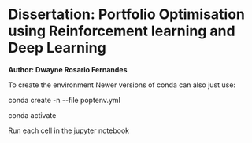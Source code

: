 # Dissertation: Portfolio Optimisation using Reinforcement learning and Deep Learning

**Author: Dwayne Rosario Fernandes**


To create the environment
Newer versions of conda can also just use:

conda create -n <environment name> --file poptenv.yml

conda activate <environment name>


Run each cell in the jupyter notebook
